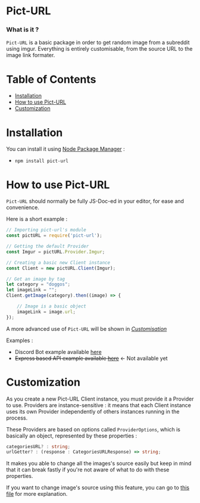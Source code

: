 # Pict-URL
### What is it ?

`Pict-URL` is a basic package in order to get random image from a subreddit using imgur. Everything is entirely customisable, from the source URL to the image link formater.

# Table of Contents
- [Installation](#Installation)
- [How to use Pict-URL](#How-to-use-Pict-URL)
- [Customization](#Customization)

# Installation

You can install it using [Node Package Manager](https://npmjs.org) :
- ``npm install pict-url``

# How to use Pict-URL

`Pict-URL` should normally be fully JS-Doc-ed in your editor, for ease and  convenience. 

Here is a short example :
```js
// Importing pict-url's module
const pictURL = require('pict-url');

// Getting the default Provider
const Imgur = pictURL.Provider.Imgur;

// Creating a basic new Client instance
const Client = new pictURL.Client(Imgur);

// Get an image by tag
let category = "doggos";
let imageLink = "";
Client.getImage(category).then((image) => {

    // Image is a basic object
    imageLink = image.url;
});
```

A more advanced use of `Pict-URL` will be shown in *[Customisation](#Customization)*

Examples :
 - Discord Bot example available [here](examples/discord_bot.md)
 - ~~Express based API example available [here]()~~ ← Not available yet

# Customization

As you create a new Pict-URL Client instance, you must provide it a Provider to use. Providers are instance-sensitive : it means that each Client instance uses its own Provider independently of others instances running in the process.

These Providers are based on options called `ProviderOptions`, which is basically an object, represented by these properties :
```ts
categoriesURL? : string;
urlGetter? : (response : CategoriesURLResponse) => string;
```
It makes you able to change all the images's source easily but keep in mind that it can break fastly if you're not aware of what to do with these properties.

If you want to change image's source using this feature, you can go to [this file](examples/advanced_customization_explanation.md) for more explanation.
